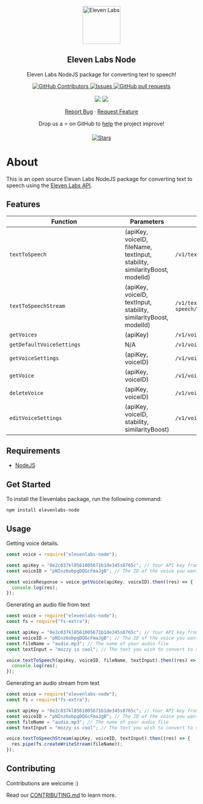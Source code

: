 <p align="center">
 <img width="100px" src="https://i.imgur.com/w06EN2l.jpg" align="center" alt="Eleven Labs" />
 <h2 align="center">Eleven Labs Node</h2>
 <p align="center">Eleven Labs NodeJS package for converting text to speech!</p>
</p>
  <p align="center">
    <a href="https://github.com/FelixWaweru/elevenlabs-node/graphs/contributors">
      <img alt="GitHub Contributors" src="https://img.shields.io/github/contributors/FelixWaweru/elevenlabs-node" />
    </a>
    <a href="https://github.com/FelixWaweru/elevenlabs-node/issues">
      <img alt="Issues" src="https://img.shields.io/github/issues/FelixWaweru/elevenlabs-node?color=0088ff" />
    </a>
    <a href="https://github.com/FelixWaweru/elevenlabs-node/pulls">
      <img alt="GitHub pull requests" src="https://img.shields.io/github/issues-pr/FelixWaweru/elevenlabs-node?color=0088ff" />
    </a>
    <br />
    <br />
    <a>
      <img src="https://img.shields.io/badge/Node.js-43853D?style=for-the-badge&logo=node.js&logoColor=white"/>
    </a>
    <a>
      <img src="https://img.shields.io/badge/JavaScript-323330?style=for-the-badge&logo=javascript&logoColor=F7DF1E"/>
    </a>
  </p>

  <p align="center">
    <a href="https://github.com/FelixWaweru/elevenlabs-node/issues/new/choose">Report Bug</a>
    ·
    <a href="https://github.com/FelixWaweru/elevenlabs-node/issues/new/choose">Request Feature</a>
  </p>
</p>

<p align="center">Drop us a ⭐ on GitHub to <a href="https://ko-fi.com/whyweru">help</a> the project improve!</p>
<p align="center">
  <a href="https://github.com/FelixWaweru/elevenlabs-node/stargazers">
    <img alt="Stars" src="https://img.shields.io/github/stars/FelixWaweru/elevenlabs-node.svg" />
  </a>
</p>

# About

This is an open source Eleven Labs NodeJS package for converting text to speech using the [Eleven Labs API](https://api.elevenlabs.io/docs#/).

## Features

| <div style="width:290px">Function</div> | Parameters                                                                  | Endpoint                               |
| --------------------------------------- | --------------------------------------------------------------------------- | -------------------------------------- |
| `textToSpeech`                          | (apiKey, voiceID, fileName, textInput, stability, similarityBoost, modelId) | `/v1/text-to-speech/{voice_id}`        |
| `textToSpeechStream`                    | (apiKey, voiceID, textInput, stability, similarityBoost, modelId)           | `/v1/text-to-speech/{voice_id}/stream` |
| `getVoices`                             | (apiKey)                                                                    | `/v1/voices`                           |
| `getDefaultVoiceSettings`               | N/A                                                                         | `/v1/voices/settings/default`          |
| `getVoiceSettings`                      | (apiKey, voiceID)                                                           | `/v1/voices/{voice_id}/settings`       |
| `getVoice`                              | (apiKey, voiceID)                                                           | `/v1/voices/{voice_id}`                |
| `deleteVoice`                           | (apiKey, voiceID)                                                           | `/v1/voices/{voice_id}`                |
| `editVoiceSettings`                     | (apiKey, voiceID, stability, similarityBoost)                               | `/v1/voices/{voice_id}/settings/edit`  |

## Requirements

- [NodeJS](https://nodejs.org/en/download/)

## Get Started

To install the Elevenlabs package, run the following command:

```shell
npm install elevenlabs-node
```

## Usage

Getting voice details.

```javascript
const voice = require("elevenlabs-node");

const apiKey = "0e2c037kl8561005671b1de345s8765c"; // Your API key from Elevenlabs
const voiceID = "pNInz6obpgDQGcFmaJgB"; // The ID of the voice you want to get

const voiceResponse = voice.getVoice(apiKey, voiceID).then((res) => {
  console.log(res);
});
```

Generating an audio file from text

```javascript
const voice = require("elevenlabs-node");
const fs = require("fs-extra");

const apiKey = "0e2c037kl8561005671b1de345s8765c"; // Your API key from Elevenlabs
const voiceID = "pNInz6obpgDQGcFmaJgB"; // The ID of the voice you want to get
const fileName = "audio.mp3"; // The name of your audio file
const textInput = "mozzy is cool"; // The text you wish to convert to speech

voice.textToSpeech(apiKey, voiceID, fileName, textInput).then((res) => {
  console.log(res);
});
```

Generating an audio stream from text

```javascript
const voice = require("elevenlabs-node");
const fs = require("fs-extra");

const apiKey = "0e2c037kl8561005671b1de345s8765c"; // Your API key from Elevenlabs
const voiceID = "pNInz6obpgDQGcFmaJgB"; // The ID of the voice you want to get
const fileName = "audio.mp3"; // The name of your audio file
const textInput = "mozzy is cool"; // The text you wish to convert to speech

voice.textToSpeechStream(apiKey, voiceID, textInput).then((res) => {
  res.pipe(fs.createWriteStream(fileName));
});
```

## Contributing

Contributions are welcome :)

Read our [CONTRIBUTING.md](https://github.com/FelixWaweru/elevenlabs-node/blob/main/docs/CONTRIBUTING.md) to learn more.
